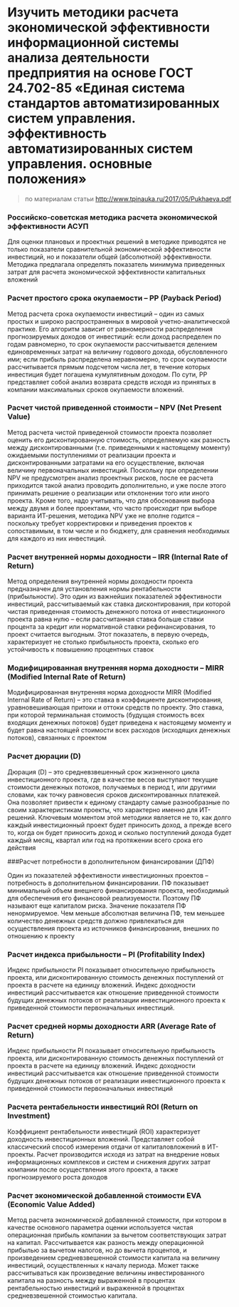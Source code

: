 # Изучить методики расчета экономической эффективности информационной системы анализа деятельности предприятия на основе ГОСТ 24.702-85 «Единая система стандартов автоматизированных систем управления. эффективность автоматизированных систем управления. основные положения»
> по материалам статьи http://www.tpinauka.ru/2017/05/Pukhaeva.pdf

### Российско-советская методика расчета экономической эффективности АСУП

Для оценки плановых и проектных решений в методике приводятся не только показатели сравнительной экономической эффективности инвестиций, но и показатели общей (абсолютной) эффективности. Методика предлагала определять показатель минимума приведенных затрат для расчета экономической эффективности капитальных вложений

### Расчет простого срока окупаемости – PP (Payback Period)

Метод расчета срока окупаемости инвестиций – один из самых простых и широко распространенных в мировой учетно-аналитической практике. Его алгоритм зависит от равномерности распределения прогнозируемых доходов от инвестиций: если доход распределен по годам равномерно, то срок окупаемости рассчитывается делением единовременных затрат на величину годового дохода, обусловленного ими; если прибыль распределена неравномерно, то срок окупаемости рассчитывается прямым подсчетом числа лет, в течение которых инвестиция будет погашена кумулятивным доходом. По сути, РР представляет собой анализ возврата средств исходя из принятых в компании максимальных сроков окупаемости вложений.



### Расчет чистой приведенной стоимости – NPV (Net Present Value)

Метод расчета чистой приведенной стоимости проекта позволяет оценить его дисконтированную стоимость, определяемую как разность между дисконтированными (т.е. приведенными к настоящему моменту) ожидаемыми поступлениями от реализации проекта и дисконтированными затратами на его осуществление, включая величину первоначальных инвестиций. Поскольку при определении NPV не предусмотрен анализ проектных рисков, после ее расчета приходится такой анализ проводить дополнительно, и уже после этого принимать решение о реализации или отклонении того или иного проекта. Кроме того, надо учитывать, что для обоснования выбора между двумя и более проектами, что часто происходит при выборе варианта ИТ-решения, методика NPV уже не вполне годится – поскольку требует корректировки и приведения проектов к сопоставимым, в том числе и по бюджету, для сравнения необходимых для каждого из них инвестиций.



### Расчет внутренней нормы доходности – IRR (Internal Rate of Return)

Метод определения внутренней нормы доходности проекта предназначен для установления нормы рентабельности (прибыльности). Это один из важнейших показателей эффективности инвестиций, рассчитываемый как ставка дисконтирования, при которой чистая приведенная стоимость денежного потока от инвестиционного проекта равна нулю – если рассчитанная ставка больше ставки процента за кредит или нормативной ставки рефинансирования, то проект считается выгодным. Этот показатель, в первую очередь, характеризует не столько прибыльность проекта, сколько его устойчивость к повышению процентных ставок


### Модифицированная внутренняя норма доходности – MIRR (Modified Internal Rate of Return)

Модифицированная внутренняя норма доходности MIRR (Modified Internal Rate of Return) – это ставка в коэффициенте дисконтирования, уравновешивающая притоки и оттоки средств по проекту. Это ставка, при которой терминальная стоимость (будущая стоимость всех входящих денежных потоков) будет приведена к настоящему моменту и будет равна настоящей стоимости всех расходов (исходящих денежных потоков), связанных с проектом

### Расчет дюрации (D)

Дюрация (D) – это средневзвешенный срок жизненного цикла инвестиционного проекта, где в качестве весов выступают текущие стоимости денежных потоков, получаемых в период t, или другими словами, как точку равновесия сроков дисконтированных платежей. Она позволяет привести к единому стандарту самые разнообразные по своим характеристикам проекты, что характерно именно для ИТ-решений. Ключевым моментом этой методики является не то, как долго каждый инвестиционный проект будет приносить доход, а прежде всего то, когда он будет приносить доход и сколько поступлений дохода будет каждый месяц, квартал или год на протяжении всего срока его действия

###Расчет потребности в дополнительном финансировании (ДПФ)

Один из показателей эффективности инвестиционных проектов – потребность в дополнительном финансировании. ПФ показывает минимальный объем внешнего финансирования проекта, необходимый для обеспечения его финансовой реализуемости. Поэтому ПФ называют еще капиталом риска. Значение показателя ПФ ненормируемое. Чем меньше абсолютная величина ПФ, тем меньшее количество денежных средств должно привлекаться для осуществления проекта из источников финансирования, внешних по отношению к проекту

### Расчет индекса прибыльности – PI (Profitability Index)

Индекс прибыльности PI показывает относительную прибыльность проекта, или дисконтированную стоимость денежных поступлений от проекта в расчете на единицу вложений. Индекс доходности инвестиций рассчитывается как отношение приведенной стоимости будущих денежных потоков от реализации инвестиционного проекта к приведенной стоимости первоначальных инвестиций.

### Расчет средней нормы доходности ARR (Average Rate of Return)

Индекс прибыльности PI показывает относительную прибыльность проекта, или дисконтированную стоимость денежных поступлений от проекта в расчете на единицу вложений. Индекс доходности инвестиций рассчитывается как отношение приведенной стоимости будущих денежных потоков от реализации инвестиционного проекта к приведенной стоимости первоначальных инвестиций

### Расчета рентабельности инвестиций ROI (Return on Investment)

Коэффициент рентабельности инвестиций (ROI) характеризует доходность инвестиционных вложений. Представляет собой классический способ измерения отдачи от капиталовложений в ИТ-проекты. Расчет производится исходя из затрат на внедрение новых информационных комплексов и систем и снижения других затрат компании после осуществления этого проекта, а также прогнозируемого роста доходов

### Расчет экономической добавленной стоимости EVA (Economic Value Added)

Метод расчета экономической добавленной стоимости, при котором в качестве основного параметра оценки используется чистая операционная прибыль компании за вычетом соответствующих затрат на капитал. Рассчитывается как разность между операционной прибылью за вычетом налогов, но до вычета процентов, и произведением средневзвешенной стоимости капитала на величину инвестиций, осуществленных к началу периода. Может также рассчитываться как произведение величины инвестированного капитала на разность между выраженной в процентах рентабельностью инвестиций и выраженной в процентах средневзвешенной стоимостью капитала.

